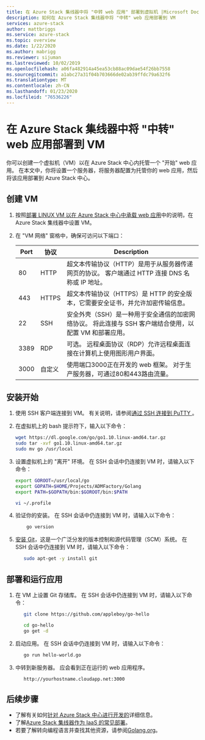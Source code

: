 ```yaml
---
title: 在 Azure Stack 集线器中将 "中转 web 应用" 部署到虚拟机 |Microsoft Docs
description: 如何在 Azure Stack 集线器中将 "中转" web 应用部署到 VM
services: azure-stack
author: mattbriggs
ms.service: azure-stack
ms.topic: overview
ms.date: 1/22/2020
ms.author: mabrigg
ms.reviewer: sijuman
ms.lastreviewed: 10/02/2019
ms.openlocfilehash: a06fa482914a45ea53cb88ac09dae54f26bb7558
ms.sourcegitcommit: a1abc27a31f04b703666de02ab39ffdc79a632f6
ms.translationtype: MT
ms.contentlocale: zh-CN
ms.lasthandoff: 01/23/2020
ms.locfileid: "76536226"
---
```

# <a name="deploy-a-go-web-app-to-a-vm-in-azure-stack-hub"></a>在 Azure Stack 集线器中将 "中转" web 应用部署到 VM

你可以创建一个虚拟机（VM）以在 Azure Stack 中心内托管一个 "开始" web 应用。 在本文中，你将设置一个服务器，将服务器配置为托管你的 web 应用，然后将该应用部署到 Azure Stack 中心。

## <a name="create-a-vm"></a>创建 VM

1. 按照[部署 LINUX VM 以在 Azure Stack 中心中承载 web 应用](azure-stack-dev-start-howto-deploy-linux.md)中的说明，在 Azure Stack 集线器中设置 VM。

2. 在 "VM 网络" 窗格中，确保可访问以下端口：

    | Port | 协议 | Description |
    | --- | --- | --- |
    | 80 | HTTP | 超文本传输协议（HTTP）是用于从服务器传递网页的协议。 客户端通过 HTTP 连接 DNS 名称或 IP 地址。 |
    | 443 | HTTPS | 超文本传输协议（HTTPS）是 HTTP 的安全版本，它需要安全证书，并允许加密传输信息。 |
    | 22 | SSH | 安全外壳（SSH）是一种用于安全通信的加密网络协议。 将此连接与 SSH 客户端结合使用，以配置 VM 和部署应用。 |
    | 3389 | RDP | 可选。 远程桌面协议（RDP）允许远程桌面连接在计算机上使用图形用户界面。   |
    | 3000 | 自定义 | 使用端口3000正在开发的 web 框架。 对于生产服务器，可通过80和443路由流量。 |

## <a name="install-go"></a>安装开始

1. 使用 SSH 客户端连接到 VM。 有关说明，请参阅[通过 SSH 连接到 PuTTY ](azure-stack-dev-start-howto-ssh-public-key.md#connect-with-ssh-by-using-putty)。

1. 在虚拟机上的 bash 提示符下，输入以下命令：

    ```bash  
    wget https://dl.google.com/go/go1.10.linux-amd64.tar.gz
    sudo tar -xvf go1.10.linux-amd64.tar.gz
    sudo mv go /usr/local
    ```

2. 设置虚拟机上的 "离开" 环境。 在 SSH 会话中仍连接到 VM 时，请输入以下命令：

    ```bash  
    export GOROOT=/usr/local/go
    export GOPATH=$HOME/Projects/ADMFactory/Golang
    export PATH=$GOPATH/bin:$GOROOT/bin:$PATH

    vi ~/.profile
    ```

3. 验证你的安装。 在 SSH 会话中仍连接到 VM 时，请输入以下命令：

    ```bash  
        go version
    ```

3. [安装 Git](https://git-scm.com)，这是一个广泛分发的版本控制和源代码管理（SCM）系统。 在 SSH 会话中仍连接到 VM 时，请输入以下命令：

    ```bash  
       sudo apt-get -y install git
    ```

## <a name="deploy-and-run-the-app"></a>部署和运行应用

1. 在 VM 上设置 Git 存储库。 在 SSH 会话中仍连接到 VM 时，请输入以下命令：

    ```bash  
       git clone https://github.com/appleboy/go-hello
    
       cd go-hello
       go get -d
    ```

2. 启动应用。 在 SSH 会话中仍连接到 VM 时，请输入以下命令：

    ```bash  
       go run hello-world.go
    ```

3. 中转到新服务器。 应会看到正在运行的 web 应用程序。

    ```HTTP  
       http://yourhostname.cloudapp.net:3000
    ```

## <a name="next-steps"></a>后续步骤

- 了解有关如何[针对 Azure Stack 中心进行开发的](azure-stack-dev-start.md)详细信息。
- 了解[Azure Stack 集线器作为 IaaS 的常见部署](azure-stack-dev-start-deploy-app.md)。
- 若要了解转向编程语言并查找其他资源，请参阅[Golang.org](https://golang.org)。
